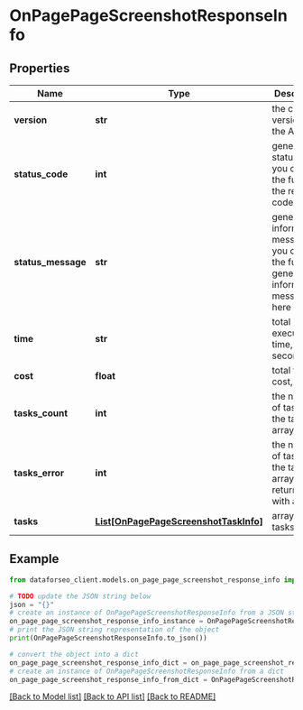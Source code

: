 # OnPagePageScreenshotResponseInfo


## Properties

Name | Type | Description | Notes
------------ | ------------- | ------------- | -------------
**version** | **str** | the current version of the API | [optional] 
**status_code** | **int** | general status code you can find the full list of the response codes here | [optional] 
**status_message** | **str** | general informational message you can find the full list of general informational messages here | [optional] 
**time** | **str** | total execution time, seconds | [optional] 
**cost** | **float** | total tasks cost, USD | [optional] 
**tasks_count** | **int** | the number of tasks in the tasks array | [optional] 
**tasks_error** | **int** | the number of tasks in the tasks array returned with an error | [optional] 
**tasks** | [**List[OnPagePageScreenshotTaskInfo]**](OnPagePageScreenshotTaskInfo.md) | array of tasks | [optional] 

## Example

```python
from dataforseo_client.models.on_page_page_screenshot_response_info import OnPagePageScreenshotResponseInfo

# TODO update the JSON string below
json = "{}"
# create an instance of OnPagePageScreenshotResponseInfo from a JSON string
on_page_page_screenshot_response_info_instance = OnPagePageScreenshotResponseInfo.from_json(json)
# print the JSON string representation of the object
print(OnPagePageScreenshotResponseInfo.to_json())

# convert the object into a dict
on_page_page_screenshot_response_info_dict = on_page_page_screenshot_response_info_instance.to_dict()
# create an instance of OnPagePageScreenshotResponseInfo from a dict
on_page_page_screenshot_response_info_from_dict = OnPagePageScreenshotResponseInfo.from_dict(on_page_page_screenshot_response_info_dict)
```
[[Back to Model list]](../README.md#documentation-for-models) [[Back to API list]](../README.md#documentation-for-api-endpoints) [[Back to README]](../README.md)


